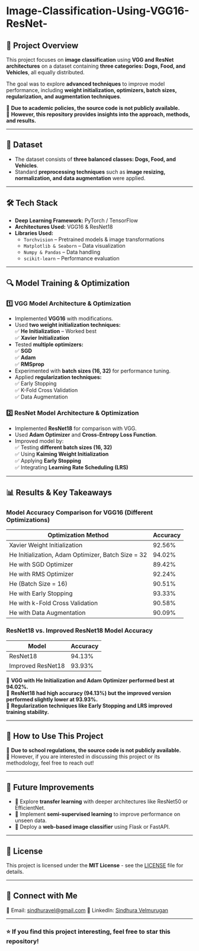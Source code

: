 # Image-Classification-Using-VGG16-ResNet-

## 📌 Project Overview  
This project focuses on **image classification** using **VGG and ResNet architectures** on a dataset containing **three categories: Dogs, Food, and Vehicles**, all equally distributed.  

The goal was to explore **advanced techniques** to improve model performance, including **weight initialization, optimizers, batch sizes, regularization, and augmentation techniques**.

🔹 **Due to academic policies, the source code is not publicly available.**  
🔹 **However, this repository provides insights into the approach, methods, and results.**  

---

## 📂 Dataset  
- The dataset consists of **three balanced classes: Dogs, Food, and Vehicles**.  
- Standard **preprocessing techniques** such as **image resizing, normalization, and data augmentation** were applied.  

---

## 🛠️ Tech Stack  
- **Deep Learning Framework:** PyTorch / TensorFlow  
- **Architectures Used:** VGG16 & ResNet18  
- **Libraries Used:**  
  - `Torchvision` – Pretrained models & image transformations  
  - `Matplotlib & Seaborn` – Data visualization  
  - `Numpy & Pandas` – Data handling  
  - `scikit-learn` – Performance evaluation  

---

## 🔍 Model Training & Optimization  

### **1️⃣ VGG Model Architecture & Optimization**  
- Implemented **VGG16** with modifications.  
- Used **two weight initialization techniques:**  
  ✅ **He Initialization** – Worked best  
  ✅ **Xavier Initialization**  
- Tested **multiple optimizers:**  
  ✅ **SGD**  
  ✅ **Adam**  
  ✅ **RMSprop**  
- Experimented with **batch sizes (16, 32)** for performance tuning.  
- Applied **regularization techniques:**  
  ✅ Early Stopping  
  ✅ K-Fold Cross Validation  
  ✅ Data Augmentation  

### **2️⃣ ResNet Model Architecture & Optimization**  
- Implemented **ResNet18** for comparison with VGG.  
- Used **Adam Optimizer** and **Cross-Entropy Loss Function**.  
- Improved model by:  
  ✅ Testing **different batch sizes (16, 32)**  
  ✅ Using **Kaiming Weight Initialization**  
  ✅ Applying **Early Stopping**  
  ✅ Integrating **Learning Rate Scheduling (LRS)**  

---

## 📊 Results & Key Takeaways  

### **Model Accuracy Comparison for VGG16 (Different Optimizations)**  
| Optimization Method | Accuracy |
|---------------------|----------|
| Xavier Weight Initialization | 92.56% |
| He Initialization, Adam Optimizer, Batch Size = 32 | 94.02% |
| He with SGD Optimizer | 89.42% |
| He with RMS Optimizer | 92.24% |
| He (Batch Size = 16) | 90.51% |
| He with Early Stopping | 93.33% |
| He with k-Fold Cross Validation | 90.58% |
| He with Data Augmentation | 90.09% |

### **ResNet18 vs. Improved ResNet18 Model Accuracy**  
| Model | Accuracy |
|------------|----------|
| ResNet18 | 94.13% |
| Improved ResNet18 | 93.93% |

🔹 **VGG with He Initialization and Adam Optimizer performed best at 94.02%.**  
🔹 **ResNet18 had high accuracy (94.13%) but the improved version performed slightly lower at 93.93%.**  
🔹 **Regularization techniques like Early Stopping and LRS improved training stability.**  

---

## 🚀 How to Use This Project  
🚫 **Due to school regulations, the source code is not publicly available.**  
🔹 However, if you are interested in discussing this project or its methodology, feel free to reach out!  

---

## 📌 Future Improvements  
- 🔹 Explore **transfer learning** with deeper architectures like ResNet50 or EfficientNet.  
- 🔹 Implement **semi-supervised learning** to improve performance on unseen data.  
- 🔹 Deploy a **web-based image classifier** using Flask or FastAPI.  

---

## 📜 License  
This project is licensed under the **MIT License** - see the [LICENSE](LICENSE) file for details.  

---

## 🔗 Connect with Me  
📧 Email: sindhuravel@gmail.com 
🔗 LinkedIn: [Sindhura Velmurugan](https://www.linkedin.com/in/sindhura-velmurugan/)  

---

### ⭐ If you find this project interesting, feel free to **star** this repository!
